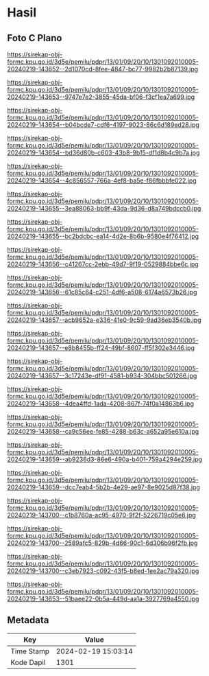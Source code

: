 # Hasil

## Foto C Plano

https://sirekap-obj-formc.kpu.go.id/3d5e/pemilu/pdpr/13/01/09/20/10/1301092010005-20240219-143652--2d1070cd-8fee-4847-bc77-9982b2b87139.jpg

https://sirekap-obj-formc.kpu.go.id/3d5e/pemilu/pdpr/13/01/09/20/10/1301092010005-20240219-143653--9747e7e2-3855-45da-bf06-f3cf1ea7a699.jpg

https://sirekap-obj-formc.kpu.go.id/3d5e/pemilu/pdpr/13/01/09/20/10/1301092010005-20240219-143654--b04bcde7-cdf6-4197-9023-86c6d189ed28.jpg

https://sirekap-obj-formc.kpu.go.id/3d5e/pemilu/pdpr/13/01/09/20/10/1301092010005-20240219-143654--bd36d80b-c603-43b8-9b15-df1d8b4c9b7a.jpg

https://sirekap-obj-formc.kpu.go.id/3d5e/pemilu/pdpr/13/01/09/20/10/1301092010005-20240219-143654--4c856557-766a-4ef8-ba5e-f86fbbbfe022.jpg

https://sirekap-obj-formc.kpu.go.id/3d5e/pemilu/pdpr/13/01/09/20/10/1301092010005-20240219-143655--3ea88063-bb9f-43da-9d36-d8a749bdccb0.jpg

https://sirekap-obj-formc.kpu.go.id/3d5e/pemilu/pdpr/13/01/09/20/10/1301092010005-20240219-143655--bc2bdcbc-ea14-4d2e-8b6b-9580e4f76412.jpg

https://sirekap-obj-formc.kpu.go.id/3d5e/pemilu/pdpr/13/01/09/20/10/1301092010005-20240219-143656--c41267cc-2ebb-49d7-9f19-0529884bbe6c.jpg

https://sirekap-obj-formc.kpu.go.id/3d5e/pemilu/pdpr/13/01/09/20/10/1301092010005-20240219-143656--61c85c64-c251-4df6-a508-6174a6573b26.jpg

https://sirekap-obj-formc.kpu.go.id/3d5e/pemilu/pdpr/13/01/09/20/10/1301092010005-20240219-143657--acb9652a-e336-41e0-9c59-9ad36eb3540b.jpg

https://sirekap-obj-formc.kpu.go.id/3d5e/pemilu/pdpr/13/01/09/20/10/1301092010005-20240219-143657--e8b8455b-ff24-49bf-8607-ff5f302e3446.jpg

https://sirekap-obj-formc.kpu.go.id/3d5e/pemilu/pdpr/13/01/09/20/10/1301092010005-20240219-143657--3c17243e-df91-4581-b934-304bbc501266.jpg

https://sirekap-obj-formc.kpu.go.id/3d5e/pemilu/pdpr/13/01/09/20/10/1301092010005-20240219-143658--4dea4ffd-1ada-4208-867f-74f0a14863b6.jpg

https://sirekap-obj-formc.kpu.go.id/3d5e/pemilu/pdpr/13/01/09/20/10/1301092010005-20240219-143658--ca9c56ee-fe85-4288-b63c-a652a95e610a.jpg

https://sirekap-obj-formc.kpu.go.id/3d5e/pemilu/pdpr/13/01/09/20/10/1301092010005-20240219-143659--ab9236d3-86e6-490a-b401-759a4294e259.jpg

https://sirekap-obj-formc.kpu.go.id/3d5e/pemilu/pdpr/13/01/09/20/10/1301092010005-20240219-143659--dcc7eab4-5b2b-4e29-ae97-8e9025d87f38.jpg

https://sirekap-obj-formc.kpu.go.id/3d5e/pemilu/pdpr/13/01/09/20/10/1301092010005-20240219-143700--c1b8760a-ac95-4970-9f2f-5226719c05e6.jpg

https://sirekap-obj-formc.kpu.go.id/3d5e/pemilu/pdpr/13/01/09/20/10/1301092010005-20240219-143700--2589afc5-829b-4d66-90c1-6d306b96f2fb.jpg

https://sirekap-obj-formc.kpu.go.id/3d5e/pemilu/pdpr/13/01/09/20/10/1301092010005-20240219-143700--c3eb7923-c092-43f5-b8ed-1ee2ac79a320.jpg

https://sirekap-obj-formc.kpu.go.id/3d5e/pemilu/pdpr/13/01/09/20/10/1301092010005-20240219-143653--51baee22-0b5a-449d-aa1a-3927769a4550.jpg


## Metadata

| Key        | Value               |
| ---------- | ------------------- |
| Time Stamp | 2024-02-19 15:03:14 |
| Kode Dapil | 1301                |



